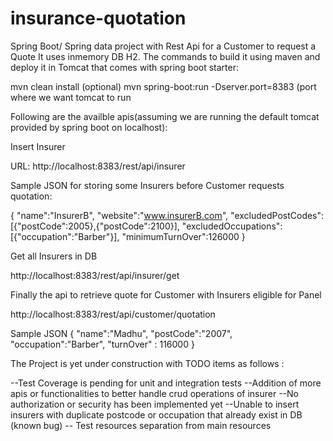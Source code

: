 # insurance-quotation
Spring Boot/ Spring data project with Rest Api for a Customer to request a Quote
It uses inmemory DB H2.
The commands to build it using maven and deploy it in Tomcat that comes with spring boot starter:

mvn clean install      (optional)
mvn spring-boot:run -Dserver.port=8383    (port where we want tomcat to run


Following are the availble apis(assuming we are running the default tomcat provided by spring boot on localhost):

Insert Insurer 

URL:
http://localhost:8383/rest/api/insurer

Sample JSON for storing some Insurers before Customer requests quotation:

{
	"name":"InsurerB",
	"website":"www.insurerB.com",
	"excludedPostCodes":[{"postCode":2005},{"postCode":2100}],
	"excludedOccupations":[{"occupation":"Barber"}],
	"minimumTurnOver":126000
}


Get all Insurers in DB

http://localhost:8383/rest/api/insurer/get

Finally the api to retrieve quote for Customer with Insurers eligible for Panel

http://localhost:8383/rest/api/customer/quotation

Sample JSON
{ 
    "name":"Madhu",
    "postCode":"2007",
    "occupation":"Barber",
    "turnOver" : 116000
 }


The Project is yet under construction with TODO items as follows :

--Test Coverage is pending for unit and integration tests
--Addition of more apis or functionalities to better handle crud operations of insurer 
--No authorization or security has been implemented yet
--Unable to insert insurers with duplicate postcode or occupation that already exist in DB (known bug)
-- Test resources separation from main resources



